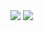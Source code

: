 <img src="https://github-readme-stats.vercel.app/api?username=aaditsangvikar&show_icons=true&theme=dark"/>

<img src="https://github-readme-stats.vercel.app/api/top-langs?username=aaditsangvikar&theme=dark"/>


